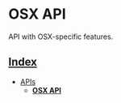 # OSX API

API with OSX-specific features.

## [Index](../../README.md)
- [APIs](../README.md)
  - **[OSX API](./README.md)**
